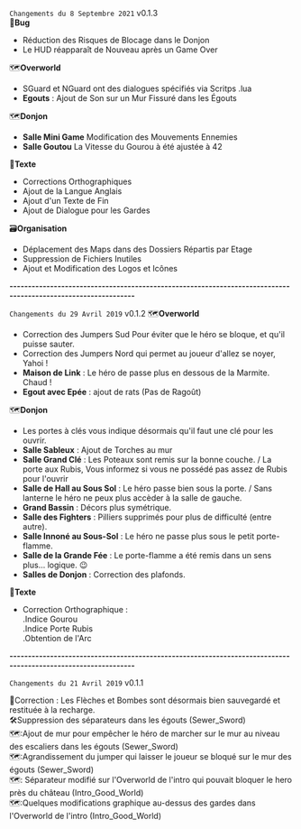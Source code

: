 `Changements du 8 Septembre 2021` v0.1.3  
🐛**Bug**
 - Réduction des Risques de Blocage dans le Donjon
 - Le HUD réapparaît de Nouveau après un Game Over

🗺**Overworld**
- SGuard et NGuard ont des dialogues spécifiés via Scritps .lua 
- __Egouts__ : Ajout de Son sur un Mur Fissuré dans les Égouts

🗺**Donjon**
- __Salle Mini Game__ Modification des Mouvements Ennemies
- __Salle  Goutou__ La Vitesse du Gourou à été ajustée à 42

📝**Texte**
- Corrections Orthographiques
- Ajout de la Langue Anglais
- Ajout d'un Texte de Fin
- Ajout de Dialogue pour les Gardes

🗃**Organisation**
- Déplacement des Maps dans des Dossiers Répartis par Etage
- Suppression de Fichiers Inutiles
- Ajout et Modification des Logos et Icônes

__--------------------------------------------------------------------------------------------------------------__

`Changements du 29 Avril 2019` v0.1.2
🗺**Overworld**
- Correction des Jumpers Sud Pour éviter que le héro se bloque, et qu'il puisse sauter.
- Correction des Jumpers Nord qui permet au joueur d'allez se noyer, Yahoi !
- __Maison de Link__ : Le héro de passe plus en dessous de la Marmite. Chaud !
- __Egout avec Epée__ : ajout de rats (Pas de Ragoût)

🗺**Donjon**
- Les portes à clés vous indique désormais qu'il faut une clé pour les ouvrir.
- __Salle Sableux__ : Ajout de Torches au mur
- __Salle Grand Clé__ : Les Poteaux sont remis sur la bonne couche. / La porte aux Rubis, Vous informez si vous ne possédé pas assez de Rubis pour l'ouvrir
- __Salle de Hall au Sous Sol__ : Le héro passe bien sous la porte. / Sans lanterne le héro ne peux plus accèder à la salle de gauche.
- __Grand Bassin__ : Décors plus symétrique.
- __Salle des Fighters__ : Pilliers supprimés pour plus de difficulté (entre autre).
- __Salle Innoné au Sous-Sol__ : Le héro ne passe plus sous le petit porte-flamme.
- __Salle de la Grande Fée__ : Le porte-flamme a été remis dans un sens plus... logique. :wink: 
- __Salles de Donjon__ : Correction des plafonds.

📝**Texte**
- Correction Orthographique :  
.Indice Gourou  
.Indice Porte Rubis  
.Obtention de l'Arc  
  
__--------------------------------------------------------------------------------------------------------------__  
  
`Changements du 21 Avril 2019` v0.1.1  
  
🐛Correction : Les Flèches et Bombes sont désormais bien sauvegardé et restituée à la recharge.  
🛠Suppression des séparateurs dans les égouts (Sewer_Sword)  
🗺:Ajout de mur pour empêcher le héro de marcher sur le mur au niveau des escaliers dans les égouts (Sewer_Sword)  
🗺:Agrandissement du jumper qui laisser le joueur se bloqué sur le mur des égouts (Sewer_Sword)  
🗺: Séparateur modifié sur l'Overworld  de l'intro qui pouvait bloquer le hero près du château (Intro_Good_World)  
🗺:Quelques modifications graphique au-dessus des gardes dans l'Overworld de l'intro (Intro_Good_World)  